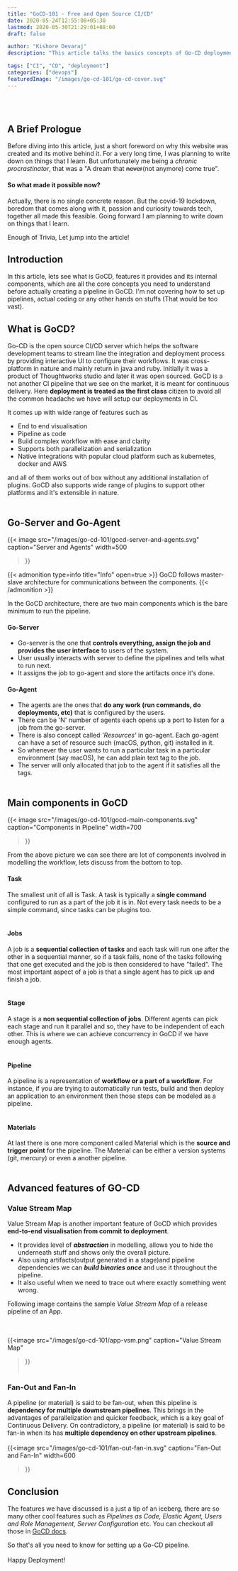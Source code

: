 ```yaml
---
title: "GoCD-101 - Free and Open Source CI/CD"
date: 2020-05-24T12:55:08+05:30
lastmod: 2020-05-30T21:29:01+08:00
draft: false

author: "Kishore Devaraj"
description: "This article talks the basics concepts of Go-CD deployment pipeline, its internal components and how it works."

tags: ["CI", "CD", "deployment"]
categories: ["devops"]
featuredImage: "/images/go-cd-101/go-cd-cover.svg"
---
```

<!--more-->

<!-- The above line is added to use the description, as a summary in the homepage list,
 I know it's doesn't make much sense. But this is one of the way suggested by the theme author
 -->

<br></br>
## A Brief Prologue
Before diving into this article, just a short foreword on why this website was created and its motive behind it.
For a very long time, I was planning to write down on things that I learn. But unfortunately me being a *chronic procrastinator*,
that was a "A dream that ~~never~~(not anymore) come true".

#### So what made it possible now?
Actually, there is no single concrete reason. But the covid-19 lockdown, boredom that comes along with it,
passion and curiosity towards tech, together all made this feasible. Going forward I am planning to write down on things that I learn.

Enough of Trivia, Let jump into the article!

## Introduction
In this article, lets see what is GoCD, features it provides and its internal components, which are
all the core concepts you need to understand before actually creating a pipeline in GoCD.
I'm not covering how to set up pipelines, actual coding or any other hands on stuffs (That would be too vast).


## What is GoCD?
Go-CD is the open source CI/CD server which helps the software development teams to stream line the integration and deployment
process by providing interactive UI to configure their workflows. It was cross-platform in nature and mainly return in
java and ruby. Initially it was a product of Thoughtworks studio and later it was open sourced. GoCD is a not another
CI pipeline that we see on the market, it is meant for continuous delivery. Here **deployment is treated as the first
class** citizen to avoid all the common headache we have will setup our deployments in CI.

It comes up with wide range of features such as
- End to end visualisation
- Pipeline as code
- Build complex workflow with ease and clarity
- Supports both parallelization and serialization
- Native integrations with popular cloud platform such as kubernetes, docker and AWS

and all of them works out of box without any additional installation of plugins. GoCD also supports wide range of plugins to support other platforms and it's extensible in nature.
<br></br>
## Go-Server and Go-Agent
{{< image src="/images/go-cd-101/gocd-server-and-agents.svg"
caption="Server and Agents"
width=500
>}}


{{< admonition type=info title="Info" open=true >}}
GoCD follows master-slave architecture for communications between the components.
{{< /admonition >}}

In the GoCD architecture, there are two main components which is the bare minimum to run the pipeline.
#### Go-Server
- Go-server is the one that **controls everything, assign the job and provides the user interface** to users of the system.
- User usually interacts with server to define the pipelines and tells what to run next.
- It assigns the job to go-agent and store the artifacts once it's done.

#### Go-Agent
- The agents are the ones that **do any work (run commands, do deployments, etc)** that is configured by the users.
- There can be 'N' number of agents each opens up a port to listen for a job from the go-server.
- There is also concept called *'Resources'* in go-agent. Each go-agent can have a set of resource such (macOS, python, git) installed in it.
- So whenever the user wants to run a particular task in a particular environment (say macOS), he can add plain text tag to the job.
- The server will only allocated that job to the agent if it satisfies all the tags.
<br></br>

## Main components in GoCD
{{< image src="/images/go-cd-101/gocd-main-components.svg"
caption="Components in Pipeline"
width=700
>}}

From the above picture we can see there are lot of components involved in modelling the workflow, lets discuss
from the bottom to top.

#### Task
The smallest unit of all is Task. A task is typically a **single command** configured to run as a part of the job it is in.
Not every task needs to be a simple command, since tasks can be plugins too.
<br></br>

#### Jobs
A job is a **sequential collection of tasks** and each task will run one after the other in a sequential manner,
so if a task fails, none of the tasks following that one get executed and the job is then considered to have "failed".
The most important aspect of a job is that a single agent has to pick up and finish a job.
<br></br>

#### Stage
A stage is a **non sequential collection of jobs**.
Different agents can pick each stage and run it parallel and so, they have to be independent of each other.
This is where we can achieve concurrency in GoCD if we have enough agents.
<br></br>

#### Pipeline
A pipeline is a representation of **workflow or a part of a workflow**.
For instance, if you are trying to automatically run tests, build and then deploy an application to an environment
then those steps can be modeled as a pipeline.
<br></br>

#### Materials
At last there is one more component called Material which is the **source and trigger point** for the pipeline.
The Material can be either a version systems (git, mercury) or even a another pipeline.
<br></br>

## Advanced features of GO-CD
### Value Stream Map
Value Stream Map is another important feature of GoCD which provides **end-to-end visualisation from commit to deployment**.
- It provides level of ***abstraction*** in modelling, allows you to hide the underneath stuff and shows only the overall picture.
- Also using artifacts(output generated in a stage)and pipeline dependencies we can ***build binaries once*** and use it throughout the pipeline.
- It also useful when we need to trace out where exactly something went wrong.

Following image contains the sample *Value Stream Map* of a release pipeline of an App.

<br></br>
{{<image src="/images/go-cd-101/app-vsm.png"
caption="Value Stream Map"
>}}
<br></br>

### Fan-Out and Fan-In
A pipeline (or material) is said to be fan-out, when this pipeline is **dependency for multiple downstream pipelines**.
This brings in the advantages of parallelization and quicker feedback, which is a key goal of Continuous Delivery.
On contradictory, a pipeline (or material) is said to be fan-in when its has **multiple dependency on other upstream pipelines**.
<br></br>
{{<image src="/images/go-cd-101/fan-out-fan-in.svg"
caption="Fan-Out and Fan-In"
width=600
>}}

## Conclusion
The features we have discussed is a just a tip of an iceberg, there are so many other cool features such as *Pipelines as Code,
Elastic Agent, Users and Role Management, Server Configuration* etc.
You can checkout all those in [GoCD docs](https://docs.gocd.org/current/).

So that's all you need to know for setting up a Go-CD pipeline.
<br></br>
Happy Deployment!